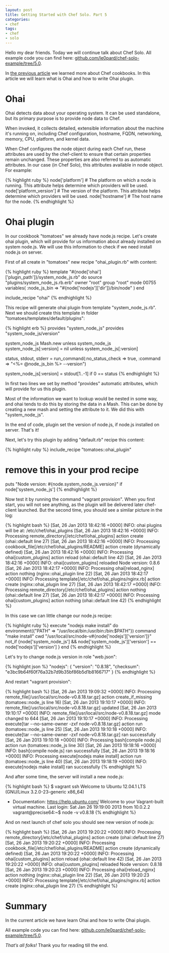 ```yaml
---
layout: post
title: Getting Started with Chef Solo. Part 5
categories:
- chef
tags:
- chef
- solo
---
```

Hello my dear friends. Today we will continue talk about Chef Solo. All example code you can find here: [github.com/le0pard/chef-solo-example/tree/5.0](https://github.com/le0pard/chef-solo-example/tree/5.0).

In [the previous article](/2013/01/12/chef-solo-getting-started-part-4/) we learned more about Chef cookbooks. In this article we will learn what is Ohai and how to write Ohai plugin.

# Ohai

Ohai detects data about your operating system. It can be used standalone, but its primary purpose is to provide node data to Chef.

When invoked, it collects detailed, extensible information about the machine it's running on, including Chef configuration, hostname, FQDN, networking, memory, CPU, platform, and kernel data.

When Chef configures the node object during each Chef run, these attributes are used by the chef-client to ensure that certain properties remain unchanged. These properties are also referred to as automatic attributes. In our case (in Chef Solo), this attributes available in node object. For example:

{% highlight ruby %}
node['platform'] # The platform on which a node is running. This attribute helps determine which providers will be used.
node['platform_version']	# The version of the platform. This attribute helps determine which providers will be used.
node['hostname']	# The host name for the node.
{% endhighlight %}

# Ohai plugin

In our cookbook "tomatoes" we already have node.js recipe. Let's create ohai plugin, which will provide for us information about already installed on system node.js. We will use this information to check if we need install node.js on server.

First of all create in "tomatoes" new recipe "ohai_plugin.rb" with content:

{% highlight ruby %}
template "#{node['ohai']['plugin_path']}/system_node_js.rb" do
  source "plugins/system_node_js.rb.erb"
  owner "root"
  group "root"
  mode 00755
  variables(
    :node_js_bin => "#{node['nodejs']['dir']}/bin/node"
  )
end

include_recipe "ohai"
{% endhighlight %}

This recipe will generate ohai plugin from template "system\_node\_js.rb". Next we should create this template in folder "tomatoes/templates/default/plugins":

{% highlight erb %}
provides "system_node_js"
provides "system_node_js/version"

system_node_js Mash.new unless system_node_js
system_node_js[:version] = nil unless system_node_js[:version]

status, stdout, stderr = run_command(:no_status_check => true, :command => "<%= @node_js_bin %> --version")

system_node_js[:version] = stdout[1..-1] if 0 == status
{% endhighlight %}

In first two lines we set by method "provides" automatic attributes, which will provide for us this plugin.

Most of the information we want to lookup would be nested in some way, and ohai tends to do this by storing the data in a Mash. This can be done by creating a new mash and setting the attribute to it. We did this with "system\_node\_js".

In the end of code, plugin set the version of node.js, if node.js installed on server. That's it!

Next, let's try this plugin by adding "default.rb" recipe this content:

{% highlight ruby %}
include_recipe "tomatoes::ohai_plugin"
# remove this in your prod recipe
puts "Node version: #{node.system_node_js.version}" if node['system_node_js']
{% endhighlight %}

Now test it by running the command "vagrant provision". When you first start, you will not see anything, as the plugin will be delivered later chef-client launched. But the second time, you should see a similar picture in the log:

{% highlight bash %}
[Sat, 26 Jan 2013 18:42:16 +0000] INFO: ohai plugins will be at: /etc/chef/ohai_plugins
[Sat, 26 Jan 2013 18:42:16 +0000] INFO: Processing remote_directory[/etc/chef/ohai_plugins] action create (ohai::default line 27)
[Sat, 26 Jan 2013 18:42:16 +0000] INFO: Processing cookbook_file[/etc/chef/ohai_plugins/README] action create (dynamically defined)
[Sat, 26 Jan 2013 18:42:16 +0000] INFO: Processing ohai[custom_plugins] action reload (ohai::default line 42)
[Sat, 26 Jan 2013 18:42:16 +0000] INFO: ohai[custom_plugins] reloaded
Node version: 0.8.6
[Sat, 26 Jan 2013 18:42:17 +0000] INFO: Processing ohai[reload_nginx] action nothing (nginx::ohai_plugin line 22)
[Sat, 26 Jan 2013 18:42:17 +0000] INFO: Processing template[/etc/chef/ohai_plugins/nginx.rb] action create (nginx::ohai_plugin line 27)
[Sat, 26 Jan 2013 18:42:17 +0000] INFO: Processing remote_directory[/etc/chef/ohai_plugins] action nothing (ohai::default line 27)
[Sat, 26 Jan 2013 18:42:17 +0000] INFO: Processing ohai[custom_plugins] action nothing (ohai::default line 42)
{% endhighlight %}

In this case we can little change our node.js recipe:

{% highlight ruby %}
execute "nodejs make install" do
  environment({"PATH" => "/usr/local/bin:/usr/bin:/bin:$PATH"})
  command "make install"
  cwd "/usr/local/src/node-v#{node['nodejs']['version']}"
  not_if {node['system_node_js'] && node['system_node_js']['version'] == node['nodejs']['version'] }
end
{% endhighlight %}

Let's try to change node.js version in role "web.json":

{% highlight json %}
"nodejs": {
  "version": "0.8.18",
  "checksum": "e3bc9b64f60f76a32b7d9b35bf86b5d1b8166717"
}
{% endhighlight %}

And restart "vagrant provision":

{% highlight bash %}
[Sat, 26 Jan 2013 19:09:32 +0000] INFO: Processing remote_file[/usr/local/src/node-v0.8.18.tar.gz] action create_if_missing (tomatoes::node_js line 16)
[Sat, 26 Jan 2013 19:10:17 +0000] INFO: remote_file[/usr/local/src/node-v0.8.18.tar.gz] updated
[Sat, 26 Jan 2013 19:10:17 +0000] INFO: remote_file[/usr/local/src/node-v0.8.18.tar.gz] mode changed to 644
[Sat, 26 Jan 2013 19:10:17 +0000] INFO: Processing execute[tar --no-same-owner -zxf node-v0.8.18.tar.gz] action run (tomatoes::node_js line 25)
[Sat, 26 Jan 2013 19:10:18 +0000] INFO: execute[tar --no-same-owner -zxf node-v0.8.18.tar.gz] ran successfully
[Sat, 26 Jan 2013 19:10:18 +0000] INFO: Processing bash[compile node.js] action run (tomatoes::node_js line 30)
[Sat, 26 Jan 2013 19:18:16 +0000] INFO: bash[compile node.js] ran successfully
[Sat, 26 Jan 2013 19:18:16 +0000] INFO: Processing execute[nodejs make install] action run (tomatoes::node_js line 40)
[Sat, 26 Jan 2013 19:18:19 +0000] INFO: execute[nodejs make install] ran successfully
{% endhighlight %}

And after some time, the server will install a new node.js:

{% highlight bash %}
$ vagrant ssh
Welcome to Ubuntu 12.04.1 LTS (GNU/Linux 3.2.0-23-generic x86_64)

 * Documentation:  https://help.ubuntu.com/
Welcome to your Vagrant-built virtual machine.
Last login: Sat Jan 26 19:19:00 2013 from 10.0.2.2
vagrant@precise64:~$ node -v
v0.8.18
{% endhighlight %}

And on next launch of chef solo you should see new version of node.js:

{% highlight bash %}
[Sat, 26 Jan 2013 19:20:22 +0000] INFO: Processing remote_directory[/etc/chef/ohai_plugins] action create (ohai::default line 27)
[Sat, 26 Jan 2013 19:20:22 +0000] INFO: Processing cookbook_file[/etc/chef/ohai_plugins/README] action create (dynamically defined)
[Sat, 26 Jan 2013 19:20:22 +0000] INFO: Processing ohai[custom_plugins] action reload (ohai::default line 42)
[Sat, 26 Jan 2013 19:20:22 +0000] INFO: ohai[custom_plugins] reloaded
Node version: 0.8.18
[Sat, 26 Jan 2013 19:20:23 +0000] INFO: Processing ohai[reload_nginx] action nothing (nginx::ohai_plugin line 22)
[Sat, 26 Jan 2013 19:20:23 +0000] INFO: Processing template[/etc/chef/ohai_plugins/nginx.rb] action create (nginx::ohai_plugin line 27)
{% endhighlight %}

# Summary

In the current article we have learn Ohai and how to write Ohai plugin.

All example code you can find here: [github.com/le0pard/chef-solo-example/tree/5.0](https://github.com/le0pard/chef-solo-example/tree/5.0).

*That’s all folks!* Thank you for reading till the end.